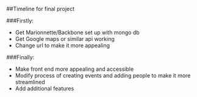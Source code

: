 ##Timeline for final project

###Firstly:
* Get Marionnette/Backbone set up with mongo db 
* Get Google maps or similar api working
* Change url to make it more appealing

###Finally:
* Make front end more appealing and accessible
* Modify process of creating events and adding people to make it more streamlined
* Add additional features
